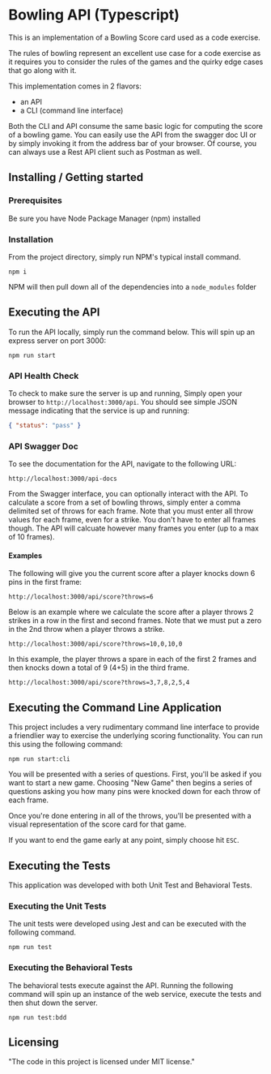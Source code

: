 # Bowling API (Typescript)
This is an implementation of a Bowling Score card used as a code exercise.

The rules of bowling represent an excellent use case for a code exercise
as it requires you to consider the rules of the games and the quirky
edge cases that go along with it.

This implementation comes in 2 flavors:
- an API
- a CLI (command line interface)

Both the CLI and API consume the same basic logic for computing the score of
a bowling game. You can easily use the API from the swagger doc UI or by
simply invoking it from the address bar of your browser. Of course, you can
always use a Rest API client such as Postman as well.

## Installing / Getting started

### Prerequisites

Be sure you have Node Package Manager (npm) installed

### Installation

From the project directory, simply run NPM's typical install command.

```shell
npm i
```

NPM will then pull down all of the dependencies into a `node_modules` folder

## Executing the API

To run the API locally, simply run the command below. This will spin up an
express server on port 3000:

```shell
npm run start
```

### API Health Check

To check to make sure the server is up and running, Simply open your browser
to `http://localhost:3000/api`.  You should see simple JSON message indicating
that the service is up and running:

```JSON
{ "status": "pass" }
```

### API Swagger Doc

To see the documentation for the API, navigate to the following URL:

`http://localhost:3000/api-docs`

From the Swagger interface, you can optionally interact with the API.  To
calculate a score from a set of bowling throws, simply enter a comma delimited
set of throws for each frame.  Note that you must enter all throw values for
each frame, even for a strike. You don't have to enter all frames though. The
API will calcuate however many frames you enter (up to a max of 10 frames).

#### Examples

The following will give you the current score after a player knocks down 6 pins
in the first frame:

`http://localhost:3000/api/score?throws=6`

Below is an example where we calculate the score after a player throws 2
strikes in a row in the first and second frames. Note that we must put a zero
in the 2nd throw when a player throws a strike.

`http://localhost:3000/api/score?throws=10,0,10,0`

In this example, the player throws a spare in each of the first 2 frames and then
knocks down a total of 9 (4+5) in the third frame.

`http://localhost:3000/api/score?throws=3,7,8,2,5,4`

## Executing the Command Line Application

This project includes a very rudimentary command line interface to provide a
friendlier way to exercise the underlying scoring functionality.  You can run
this using the following command:

```shell
npm run start:cli
```

You will be presented with a series of questions. First, you'll be asked if
you want to start a new game. Choosing "New Game" then begins a series of
questions asking you how many pins were knocked down for each throw of each
frame.

Once you're done entering in all of the throws, you'll be presented with a
visual representation of the score card for that game.

If you want to end the game early at any point, simply choose hit `ESC`.

## Executing the Tests

This application was developed with both Unit Test and Behavioral Tests.

### Executing the Unit Tests

The unit tests were developed using Jest and can be executed with the following
command.

```shell
npm run test
```

### Executing the Behavioral Tests

The behavioral tests execute against the API. Running the following command will spin
up an instance of the web service, execute the tests and then shut down the server.

```shell
npm run test:bdd
```

## Licensing

"The code in this project is licensed under MIT license."
